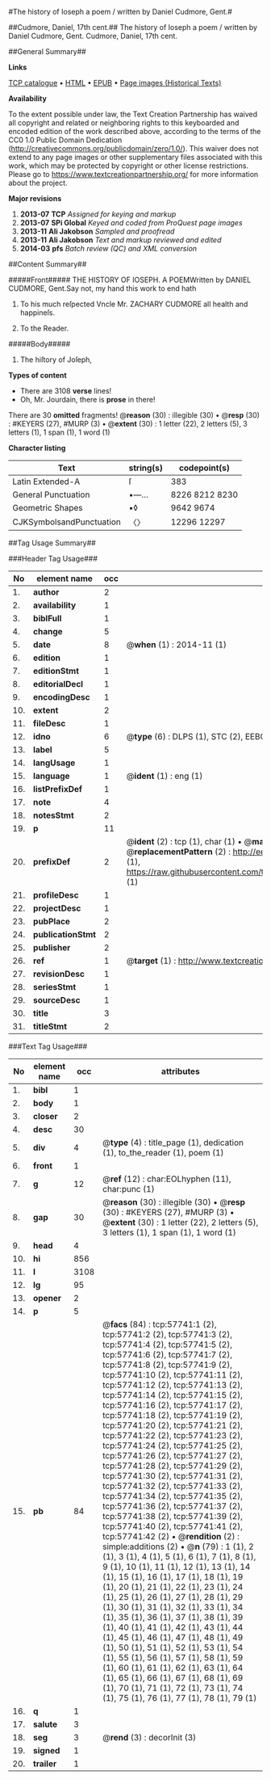 #The history of Ioseph a poem / written by Daniel Cudmore, Gent.#

##Cudmore, Daniel, 17th cent.##
The history of Ioseph a poem / written by Daniel Cudmore, Gent.
Cudmore, Daniel, 17th cent.

##General Summary##

**Links**

[TCP catalogue](http://www.ota.ox.ac.uk/tcp/)  • 
[HTML](http://tei.it.ox.ac.uk/tcp/Texts-HTML/free/A35/A35338.html)  • 
[EPUB](http://tei.it.ox.ac.uk/tcp/Texts-EPUB/free/A35/A35338.epub) • 
[Page images (Historical Texts)](https://historicaltexts.jisc.ac.uk/eebo-12259071e)

**Availability**

To the extent possible under law, the Text Creation Partnership has waived all copyright and related or neighboring rights to this keyboarded and encoded edition of the work described above, according to the terms of the CC0 1.0 Public Domain Dedication (http://creativecommons.org/publicdomain/zero/1.0/). This waiver does not extend to any page images or other supplementary files associated with this work, which may be protected by copyright or other license restrictions. Please go to https://www.textcreationpartnership.org/ for more information about the project.

**Major revisions**

1. __2013-07__ __TCP__ *Assigned for keying and markup*
1. __2013-07__ __SPi Global__ *Keyed and coded from ProQuest page images*
1. __2013-11__ __Ali Jakobson__ *Sampled and proofread*
1. __2013-11__ __Ali Jakobson__ *Text and markup reviewed and edited*
1. __2014-03__ __pfs__ *Batch review (QC) and XML conversion*

##Content Summary##

#####Front#####
THE HISTORY OF IOSEPH. A POEMWritten by DANIEL CUDMORE, Gent.Say not, my hand this work to end hath 
1. To his much reſpected Vncle Mr. ZACHARY CUDMORE all health and happineſs.

1. To the Reader.

#####Body#####

1. The hiſtory of Joſeph,

**Types of content**

  * There are 3108 **verse** lines!
  * Oh, Mr. Jourdain, there is **prose** in there!

There are 30 **omitted** fragments! 
 @__reason__ (30) : illegible (30)  •  @__resp__ (30) : #KEYERS (27), #MURP (3)  •  @__extent__ (30) : 1 letter (22), 2 letters (5), 3 letters (1), 1 span (1), 1 word (1)

**Character listing**


|Text|string(s)|codepoint(s)|
|---|---|---|
|Latin Extended-A|ſ|383|
|General Punctuation|•—…|8226 8212 8230|
|Geometric Shapes|▪◊|9642 9674|
|CJKSymbolsandPunctuation|〈〉|12296 12297|

##Tag Usage Summary##

###Header Tag Usage###

|No|element name|occ|attributes|
|---|---|---|---|
|1.|__author__|2||
|2.|__availability__|1||
|3.|__biblFull__|1||
|4.|__change__|5||
|5.|__date__|8| @__when__ (1) : 2014-11 (1)|
|6.|__edition__|1||
|7.|__editionStmt__|1||
|8.|__editorialDecl__|1||
|9.|__encodingDesc__|1||
|10.|__extent__|2||
|11.|__fileDesc__|1||
|12.|__idno__|6| @__type__ (6) : DLPS (1), STC (2), EEBO-CITATION (1), OCLC (1), VID (1)|
|13.|__label__|5||
|14.|__langUsage__|1||
|15.|__language__|1| @__ident__ (1) : eng (1)|
|16.|__listPrefixDef__|1||
|17.|__note__|4||
|18.|__notesStmt__|2||
|19.|__p__|11||
|20.|__prefixDef__|2| @__ident__ (2) : tcp (1), char (1)  •  @__matchPattern__ (2) : ([0-9\-]+):([0-9IVX]+) (1), (.+) (1)  •  @__replacementPattern__ (2) : http://eebo.chadwyck.com/downloadtiff?vid=$1&page=$2 (1), https://raw.githubusercontent.com/textcreationpartnership/Texts/master/tcpchars.xml#$1 (1)|
|21.|__profileDesc__|1||
|22.|__projectDesc__|1||
|23.|__pubPlace__|2||
|24.|__publicationStmt__|2||
|25.|__publisher__|2||
|26.|__ref__|1| @__target__ (1) : http://www.textcreationpartnership.org/docs/. (1)|
|27.|__revisionDesc__|1||
|28.|__seriesStmt__|1||
|29.|__sourceDesc__|1||
|30.|__title__|3||
|31.|__titleStmt__|2||


###Text Tag Usage###

|No|element name|occ|attributes|
|---|---|---|---|
|1.|__bibl__|1||
|2.|__body__|1||
|3.|__closer__|2||
|4.|__desc__|30||
|5.|__div__|4| @__type__ (4) : title_page (1), dedication (1), to_the_reader (1), poem (1)|
|6.|__front__|1||
|7.|__g__|12| @__ref__ (12) : char:EOLhyphen (11), char:punc (1)|
|8.|__gap__|30| @__reason__ (30) : illegible (30)  •  @__resp__ (30) : #KEYERS (27), #MURP (3)  •  @__extent__ (30) : 1 letter (22), 2 letters (5), 3 letters (1), 1 span (1), 1 word (1)|
|9.|__head__|4||
|10.|__hi__|856||
|11.|__l__|3108||
|12.|__lg__|95||
|13.|__opener__|2||
|14.|__p__|5||
|15.|__pb__|84| @__facs__ (84) : tcp:57741:1 (2), tcp:57741:2 (2), tcp:57741:3 (2), tcp:57741:4 (2), tcp:57741:5 (2), tcp:57741:6 (2), tcp:57741:7 (2), tcp:57741:8 (2), tcp:57741:9 (2), tcp:57741:10 (2), tcp:57741:11 (2), tcp:57741:12 (2), tcp:57741:13 (2), tcp:57741:14 (2), tcp:57741:15 (2), tcp:57741:16 (2), tcp:57741:17 (2), tcp:57741:18 (2), tcp:57741:19 (2), tcp:57741:20 (2), tcp:57741:21 (2), tcp:57741:22 (2), tcp:57741:23 (2), tcp:57741:24 (2), tcp:57741:25 (2), tcp:57741:26 (2), tcp:57741:27 (2), tcp:57741:28 (2), tcp:57741:29 (2), tcp:57741:30 (2), tcp:57741:31 (2), tcp:57741:32 (2), tcp:57741:33 (2), tcp:57741:34 (2), tcp:57741:35 (2), tcp:57741:36 (2), tcp:57741:37 (2), tcp:57741:38 (2), tcp:57741:39 (2), tcp:57741:40 (2), tcp:57741:41 (2), tcp:57741:42 (2)  •  @__rendition__ (2) : simple:additions (2)  •  @__n__ (79) : 1 (1), 2 (1), 3 (1), 4 (1), 5 (1), 6 (1), 7 (1), 8 (1), 9 (1), 10 (1), 11 (1), 12 (1), 13 (1), 14 (1), 15 (1), 16 (1), 17 (1), 18 (1), 19 (1), 20 (1), 21 (1), 22 (1), 23 (1), 24 (1), 25 (1), 26 (1), 27 (1), 28 (1), 29 (1), 30 (1), 31 (1), 32 (1), 33 (1), 34 (1), 35 (1), 36 (1), 37 (1), 38 (1), 39 (1), 40 (1), 41 (1), 42 (1), 43 (1), 44 (1), 45 (1), 46 (1), 47 (1), 48 (1), 49 (1), 50 (1), 51 (1), 52 (1), 53 (1), 54 (1), 55 (1), 56 (1), 57 (1), 58 (1), 59 (1), 60 (1), 61 (1), 62 (1), 63 (1), 64 (1), 65 (1), 66 (1), 67 (1), 68 (1), 69 (1), 70 (1), 71 (1), 72 (1), 73 (1), 74 (1), 75 (1), 76 (1), 77 (1), 78 (1), 79 (1)|
|16.|__q__|1||
|17.|__salute__|3||
|18.|__seg__|3| @__rend__ (3) : decorInit (3)|
|19.|__signed__|1||
|20.|__trailer__|1||
